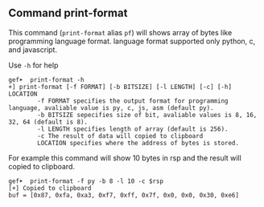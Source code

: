 ## Command print-format ##
This command (`print-format` alias `pf`) will shows array of bytes like
programming language format. language format supported only python, c,
and javascript.

Use `-h` for help
```
gef➤  print-format -h
+] print-format [-f FORMAT] [-b BITSIZE] [-l LENGTH] [-c] [-h] LOCATION
        -f FORMAT specifies the output format for programming language, avaliable value is py, c, js, asm (default py).
        -b BITSIZE sepecifies size of bit, avaliable values is 8, 16, 32, 64 (default is 8).
        -l LENGTH specifies length of array (default is 256).
        -c The result of data will copied to clipboard
        LOCATION specifies where the address of bytes is stored.
```

For example this command will show 10 bytes in rsp and the result will copied to clipboard.

```
gef➤  print-format -f py -b 8 -l 10 -c $rsp
[+] Copied to clipboard
buf = [0x87, 0xfa, 0xa3, 0xf7, 0xff, 0x7f, 0x0, 0x0, 0x30, 0xe6]
```